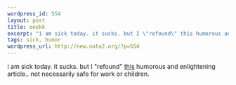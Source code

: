```yaml
--- 
wordpress_id: 554
layout: post
title: eeekk
excerpt: "i am sick today. it sucks. but I \"refound\" this humorous and enlightening article.. not necessarily safe for work or children. "
tags: sick, humor
wordpress_url: http://new.nata2.org/?p=554
---
```

i am sick today. it sucks. but I "refound" <a href="http://www.tabletnewspaper.com/old%20tablet/vol2iss_10/howtoeatass.htm">this</a> humorous and enlightening article.. not necessarily safe for work or children. 
